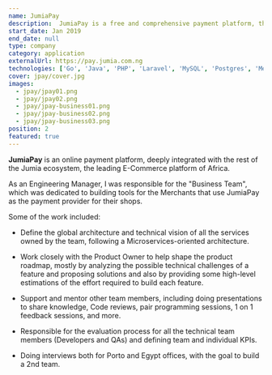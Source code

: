 ```yaml
---
name: JumiaPay
description:  JumiaPay is a free and comprehensive payment platform, that allows you to pay for orders, utility bills, airtime recharge, hotel booking, and so much more.
start_date: Jan 2019
end_date: null
type: company
category: application
externalUrl: https://pay.jumia.com.ng
technologies: ['Go', 'Java', 'PHP', 'Laravel', 'MySQL', 'Postgres', 'Memcached', 'Apache Kafka', 'Docker', 'Kong', 'GitHub', 'Jenkins', 'Jira']
cover: jpay/cover.jpg
images:
  - jpay/jpay01.png
  - jpay/jpay02.png
  - jpay/jpay-business01.png
  - jpay/jpay-business02.png
  - jpay/jpay-business03.png
position: 2
featured: true
---
```


**JumiaPay** is an online payment platform, deeply integrated with the rest of the Jumia ecosystem,
the leading E-Commerce platform of Africa.

As an Engineering Manager, I was responsible for the "Business Team", which was dedicated to building tools
for the Merchants that use JumiaPay as the payment provider for their shops.

Some of the work included:

- Define the global architecture and technical vision of all the services owned by the team,
following a Microservices-oriented architecture.

- Work closely with the Product Owner to help shape the product roadmap,
  mostly by analyzing the possible technical challenges of a feature and proposing solutions
  and also by providing some high-level estimations of the effort required to build each feature.

- Support and mentor other team members, including doing presentations to share knowledge, Code reviews,
  pair programming sessions, 1 on 1 feedback sessions, and more.

- Responsible for the evaluation process for all the technical team members (Developers and QAs)
  and defining team and individual KPIs.

- Doing interviews both for Porto and Egypt offices, with the goal to build a 2nd team.
